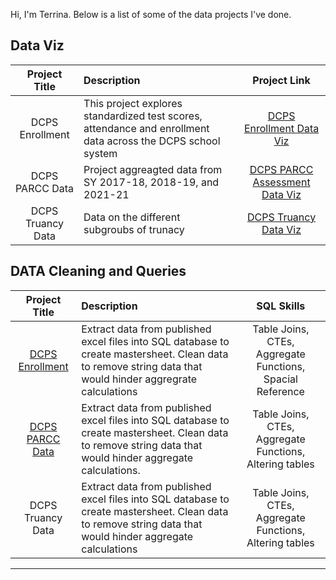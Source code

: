Hi, I'm Terrina. Below is a list of some of the data projects I've done. 

## **Data Viz**

|Project Title| Description | Project Link
| :---:       |    :----  |          :---: |
| DCPS Enrollment | This  project explores standardized test scores, attendance and enrollment data across the DCPS school system | [DCPS Enrollment Data Viz](https://public.tableau.com/views/DCPS2021-22Enrollment/DCPSSY2021-22EnrollmentData?:language=en-US&:display_count=n&:origin=viz_share_link)  |
| DCPS PARCC Data | Project aggreagted data from SY 2017-18, 2018-19, and 2021-21 | [DCPS PARCC Assessment Data Viz](https://public.tableau.com/views/PARCCdata/Dashboard1?:language=en-US&:display_count=n&:origin=viz_share_link) |
|DCPS Truancy Data | Data on the different subgroubs of trunacy | [DCPS Truancy Data Viz](https://public.tableau.com/views/PARCCassessment/Dashboard1?:language=en-US&:display_count=n&:origin=viz_share_link)|

## **DATA Cleaning and Queries**
|Project Title| Description | SQL Skills|
| :---:       |    :----  |          :---: |
|[DCPS Enrollment](https://github.com/jacksontm9/Terrina-s-Data-Analysis/blob/main/DCPS%20Enrollment%20SQL.md)| Extract data from published excel files into SQL database to create mastersheet. Clean data to remove string data that would hinder aggregrate calculations | Table Joins, CTEs, Aggregate Functions, Spacial Reference|
|[DCPS PARCC Data]()| Extract data from published excel files into SQL database to create mastersheet. Clean data to remove string data that would hinder aggregate calculations.| Table Joins, CTEs, Aggregate Functions, Altering tables|
|DCPS Truancy Data| Extract data from published excel files into SQL database to create mastersheet. Clean data to remove string data that would hinder aggregate calculations | Table Joins, CTEs, Aggregate Functions, Altering tables|
---







